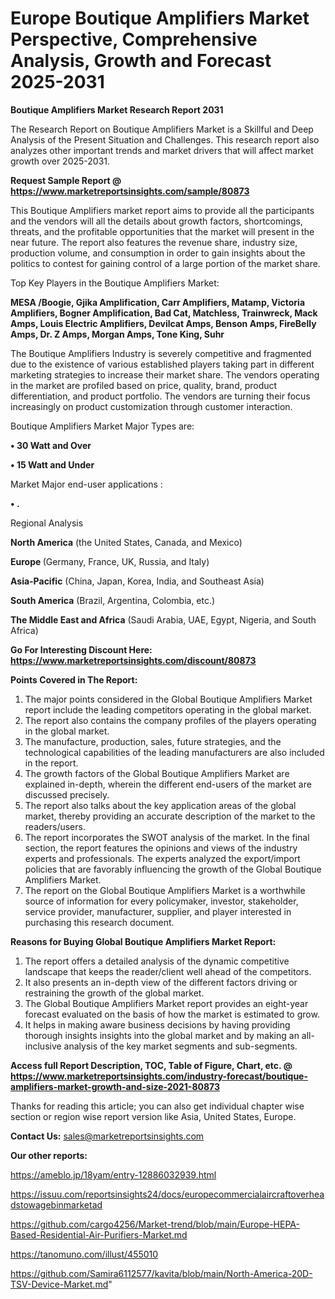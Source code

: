 # Europe Boutique Amplifiers Market Perspective, Comprehensive Analysis, Growth and Forecast 2025-2031

<strong>Boutique Amplifiers Market Research Report 2031</strong>

The Research Report on Boutique Amplifiers Market is a Skillful and Deep Analysis of the Present Situation and Challenges. This research report also analyzes other important trends and market drivers that will affect market growth over 2025-2031.

<strong>Request Sample Report @ <a href=https://www.marketreportsinsights.com/sample/80873>https://www.marketreportsinsights.com/sample/80873</a></strong>

This Boutique Amplifiers market report aims to provide all the participants and the vendors will all the details about growth factors, shortcomings, threats, and the profitable opportunities that the market will present in the near future. The report also features the revenue share, industry size, production volume, and consumption in order to gain insights about the politics to contest for gaining control of a large portion of the market share.

Top Key Players in the Boutique Amplifiers Market:

<strong>MESA /Boogie, Gjika Amplification, Carr Amplifiers, Matamp, Victoria Amplifiers, Bogner Amplification, Bad Cat, Matchless, Trainwreck, Mack Amps, Louis Electric Amplifiers, Devilcat Amps, Benson Amps, FireBelly Amps, Dr. Z Amps, Morgan Amps, Tone King, Suhr</strong>

The Boutique Amplifiers Industry is severely competitive and fragmented due to the existence of various established players taking part in different marketing strategies to increase their market share. The vendors operating in the market are profiled based on price, quality, brand, product differentiation, and product portfolio. The vendors are turning their focus increasingly on product customization through customer interaction.

Boutique Amplifiers Market Major Types are:

<strong>• 30 Watt and Over

• 15 Watt and Under</strong>

Market Major end-user applications :

<strong>• .</strong>

Regional Analysis

</u><strong><b>North America</b></strong> (the United States, Canada, and Mexico)

<strong><b>Europe </b></strong>(Germany, France, UK, Russia, and Italy)

<strong><b>Asia-Pacific</b></strong> (China, Japan, Korea, India, and Southeast Asia)

<strong><b>South America</b></strong> (Brazil, Argentina, Colombia, etc.)

<strong><b>The Middle East and Africa</b></strong> (Saudi Arabia, UAE, Egypt, Nigeria, and South Africa)

<strong>Go For Interesting Discount Here: <a href=https://www.marketreportsinsights.com/discount/80873>https://www.marketreportsinsights.com/discount/80873</a></strong>

<strong>Points Covered in The Report:</strong>
<ol>
  <li>The major points considered in the Global Boutique Amplifiers Market report include the leading competitors operating in the global market.</li>
  <li>The report also contains the company profiles of the players operating in the global market.</li>
  <li>The manufacture, production, sales, future strategies, and the technological capabilities of the leading manufacturers are also included in the report.</li>
  <li>The growth factors of the Global Boutique Amplifiers Market are explained in-depth, wherein the different end-users of the market are discussed precisely.</li>
  <li>The report also talks about the key application areas of the global market, thereby providing an accurate description of the market to the readers/users.</li>
  <li>The report incorporates the SWOT analysis of the market. In the final section, the report features the opinions and views of the industry experts and professionals. The experts analyzed the export/import policies that are favorably influencing the growth of the Global Boutique Amplifiers Market.</li>
  <li>The report on the Global Boutique Amplifiers Market is a worthwhile source of information for every policymaker, investor, stakeholder, service provider, manufacturer, supplier, and player interested in purchasing this research document.</li>
</ol>
<strong>Reasons for Buying Global Boutique Amplifiers Market Report:</strong>

<ol>
  <li>The report offers a detailed analysis of the dynamic competitive landscape that keeps the reader/client well ahead of the competitors.</li>
  <li>It also presents an in-depth view of the different factors driving or restraining the growth of the global market.</li>
  <li>The Global Boutique Amplifiers Market report provides an eight-year forecast evaluated on the basis of how the market is estimated to grow.</li>
  <li>It helps in making aware business decisions by having providing thorough insights insights into the global market and by making an all-inclusive analysis of the key market segments and sub-segments.</li>
</ol>
<strong>Access full Report Description, TOC, Table of Figure, Chart, etc. @ <a href=https://www.marketreportsinsights.com/industry-forecast/boutique-amplifiers-market-growth-and-size-2021-80873>https://www.marketreportsinsights.com/industry-forecast/boutique-amplifiers-market-growth-and-size-2021-80873</a></strong>


Thanks for reading this article; you can also get individual chapter wise section or region wise report version like Asia, United States, Europe.

<strong>Contact Us:</strong>
sales@marketreportsinsights.com

<strong>Our other reports:</strong>

<a href=https://ameblo.jp/18yam/entry-12886032939.html>https://ameblo.jp/18yam/entry-12886032939.html</a>

<a href=https://issuu.com/reportsinsights24/docs/europecommercialaircraftoverheadstowagebinmarketad>https://issuu.com/reportsinsights24/docs/europecommercialaircraftoverheadstowagebinmarketad</a>

<a href=https://github.com/cargo4256/Market-trend/blob/main/Europe-HEPA-Based-Residential-Air-Purifiers-Market.md>https://github.com/cargo4256/Market-trend/blob/main/Europe-HEPA-Based-Residential-Air-Purifiers-Market.md</a>

<a href=https://tanomuno.com/illust/455010>https://tanomuno.com/illust/455010</a>

<a href=https://github.com/Samira6112577/kavita/blob/main/North-America-20D-TSV-Device-Market.md>https://github.com/Samira6112577/kavita/blob/main/North-America-20D-TSV-Device-Market.md</a>"
